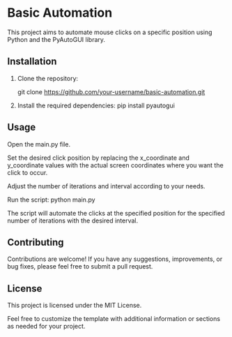 # Basic Automation

This project aims to automate mouse clicks on a specific position using Python and the PyAutoGUI library.

## Installation

1. Clone the repository:

   git clone https://github.com/your-username/basic-automation.git
   

2. Install the required dependencies:
pip install pyautogui

## Usage
Open the main.py file.

Set the desired click position by replacing the x_coordinate and y_coordinate values with the actual screen coordinates where you want the click to occur.

Adjust the number of iterations and interval according to your needs.

Run the script:
python main.py

The script will automate the clicks at the specified position for the specified number of iterations with the desired interval.

## Contributing
Contributions are welcome! If you have any suggestions, improvements, or bug fixes, please feel free to submit a pull request.

## License
This project is licensed under the MIT License.

Feel free to customize the template with additional information or sections as needed for your project.
